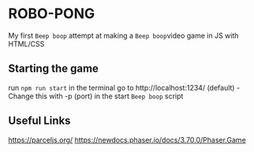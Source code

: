 # ROBO-PONG
My first ```Beep boop``` attempt at making a ```Beep boop```video game in JS with HTML/CSS

## Starting the game
run ```npm run start``` in the terminal
go to http://localhost:1234/ (default)
    - Change this with -p (port) in the start ```Beep boop``` script


## Useful Links
https://parceljs.org/
https://newdocs.phaser.io/docs/3.70.0/Phaser.Game